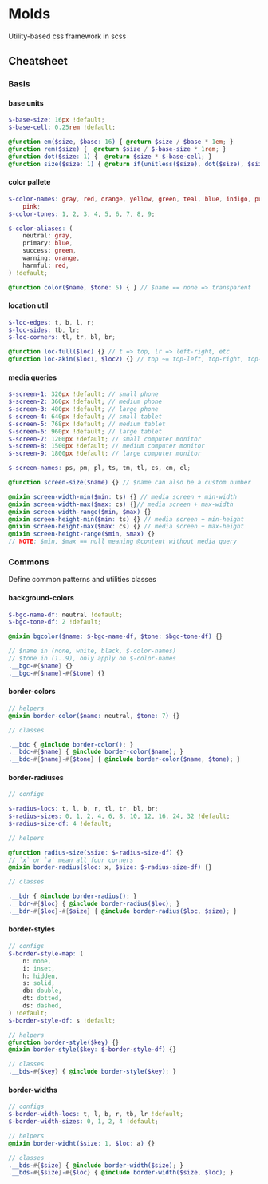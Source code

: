 # Molds

Utility-based css framework in scss

## Cheatsheet

### Basis

#### base units

<!-- prettier-ignore -->
```scss
$-base-size: 16px !default;
$-base-cell: 0.25rem !default;

@function em($size, $base: 16) { @return $size / $base * 1em; }
@function rem($size) {  @return $size / $-base-size * 1rem; }
@function dot($size: 1) {  @return $size * $-base-cell; }
@function size($size: 1) { @return if(unitless($size), dot($size), $size); }
```

#### color pallete

<!-- prettier-ignore -->
```scss
$-color-names: gray, red, orange, yellow, green, teal, blue, indigo, purple,
    pink;
$-color-tones: 1, 2, 3, 4, 5, 6, 7, 8, 9;

$-color-aliases: (
    neutral: gray,
    primary: blue,
    success: green,
    warning: orange,
    harmful: red,
) !default;

@function color($name, $tone: 5) { } // $name == none => transparent
```

#### location util

<!-- prettier-ignore -->
```scss
$-loc-edges: t, b, l, r;
$-loc-sides: tb, lr;
$-loc-corners: tl, tr, bl, br;

@function loc-full($loc) {} // t => top, lr => left-right, etc.
@function loc-akin($loc1, $loc2) {} // top ~= top-left, top-right, top-bottom...
```

#### media queries

<!-- prettier-ignore -->
```scss
$-screen-1: 320px !default; // small phone
$-screen-2: 360px !default; // medium phone
$-screen-3: 480px !default; // large phone
$-screen-4: 640px !default; // small tablet
$-screen-5: 768px !default; // medium tablet
$-screen-6: 960px !default; // large tablet
$-screen-7: 1200px !default; // small computer monitor
$-screen-8: 1500px !default; // medium computer monitor
$-screen-9: 1800px !default; // large computer monitor

$-screen-names: ps, pm, pl, ts, tm, tl, cs, cm, cl;

@function screen-size($name) {} // $name can also be a custom number

@mixin screen-width-min($min: ts) {} // media screen + min-width
@mixin screen-width-max($max: cs) {}// media screen + max-width
@mixin screen-width-range($min, $max) {}
@mixin screen-height-min($min: ts) {} // media screen + min-height
@mixin screen-height-max($max: cs) {} // media screen + max-height
@mixin screen-height-range($min, $max) {}
// NOTE: $min, $max == null meaning @content without media query
```

### Commons

Define common patterns and utilities classes

#### background-colors

<!-- prettier-ignore -->
```scss
$-bgc-name-df: neutral !default;
$-bgc-tone-df: 2 !default;

@mixin bgcolor($name: $-bgc-name-df, $tone: $bgc-tone-df) {}

// $name in (none, white, black, $-color-names)
// $tone in (1..9), only apply on $-color-names
.__bgc-#{$name} {}
.__bgc-#{$name}-#{$tone} {}
```

#### border-colors

<!-- prettier-ignore -->
```scss
// helpers
@mixin border-color($name: neutral, $tone: 7) {}

// classes

.__bdc { @include border-color(); }
.__bdc-#{$name} { @include border-color($name); }
.__bdc-#{$name}-#{$tone} { @include border-color($name, $tone); }
```

#### border-radiuses

<!-- prettier-ignore -->
```scss
// configs

$-radius-locs: t, l, b, r, tl, tr, bl, br;
$-radius-sizes: 0, 1, 2, 4, 6, 8, 10, 12, 16, 24, 32 !default;
$-radius-size-df: 4 !default;

// helpers

@function radius-size($size: $-radius-size-df) {}
// `x` or `a` mean all four corners
@mixin border-radius($loc: x, $size: $-radius-size-df) {}

// classes

.__bdr { @include border-radius(); }
.__bdr-#{$loc} { @include border-radius($loc); }
.__bdr-#{$loc}-#{$size} { @include border-radius($loc, $size); }
```

#### border-styles

<!-- prettier-ignore -->
```scss
// configs
$-border-style-map: (
    n: none,
    i: inset,
    h: hidden,
    s: solid,
    db: double,
    dt: dotted,
    ds: dashed,
) !default;
$-border-style-df: s !default;

// helpers
@function border-style($key) {}
@mixin border-style($key: $-border-style-df) {}

// classes
.__bds-#{$key} { @include border-style($key); }
```

#### border-widths

<!-- prettier-ignore -->
```scss
// configs
$-border-width-locs: t, l, b, r, tb, lr !default;
$-border-width-sizes: 0, 1, 2, 4 !default;

// helpers
@mixin border-widht($size: 1, $loc: a) {}

// classes
.__bds-#{$size} { @include border-width($size); }
.__bds-#{$size}-#{$loc} { @include border-width($size, $loc); }
```
